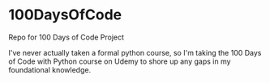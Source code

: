 # 100DaysOfCode
Repo for 100 Days of Code Project

I've never actually taken a formal python course, so I'm taking the 100 Days of Code with Python course on Udemy to shore up any gaps in my foundational knowledge.
